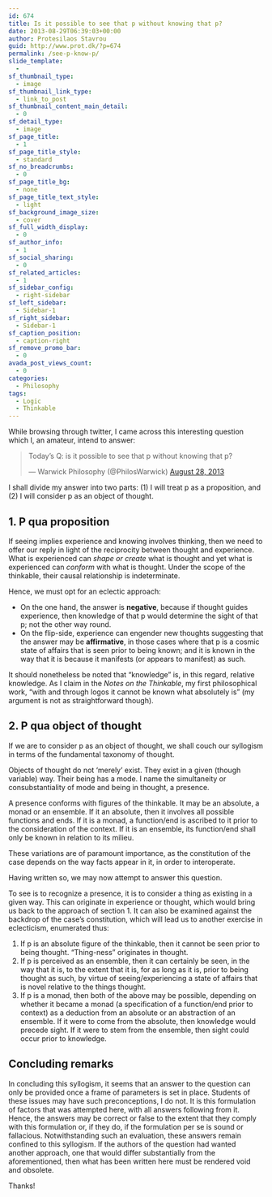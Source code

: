 ```yaml
---
id: 674
title: Is it possible to see that p without knowing that p?
date: 2013-08-29T06:39:03+00:00
author: Protesilaos Stavrou
guid: http://www.prot.dk/?p=674
permalink: /see-p-know-p/
slide_template:
  - 
sf_thumbnail_type:
  - image
sf_thumbnail_link_type:
  - link_to_post
sf_thumbnail_content_main_detail:
  - 0
sf_detail_type:
  - image
sf_page_title:
  - 1
sf_page_title_style:
  - standard
sf_no_breadcrumbs:
  - 0
sf_page_title_bg:
  - none
sf_page_title_text_style:
  - light
sf_background_image_size:
  - cover
sf_full_width_display:
  - 0
sf_author_info:
  - 1
sf_social_sharing:
  - 0
sf_related_articles:
  - 1
sf_sidebar_config:
  - right-sidebar
sf_left_sidebar:
  - Sidebar-1
sf_right_sidebar:
  - Sidebar-1
sf_caption_position:
  - caption-right
sf_remove_promo_bar:
  - 0
avada_post_views_count:
  - 0
categories:
  - Philosophy
tags:
  - Logic
  - Thinkable
---
```

While browsing through twitter, I came across this interesting question which I, an amateur, intend to answer:

> Today&#8217;s Q: is it possible to see that p without knowing that p?
> 
> — Warwick Philosophy (@PhilosWarwick) <a href="https://twitter.com/PhilosWarwick/statuses/372626455626543104" target="_blank">August 28, 2013</a>

I shall divide my answer into two parts: (1) I will treat p as a proposition, and (2) I will consider p as an object of thought.

## 1. P qua proposition

If seeing implies experience and knowing involves thinking, then we need to offer our reply in light of the reciprocity between thought and experience. What is experienced can _shape or create_ what is thought and yet what is experienced can _conform_ with what is thought. Under the scope of the thinkable, their causal relationship is indeterminate.

Hence, we must opt for an eclectic approach:

  * On the one hand, the answer is **negative**, because if thought guides experience, then knowledge of that p would determine the sight of that p; not the other way round.
  * On the flip-side, experience can engender new thoughts suggesting that the answer may be **affirmative**, in those cases where that p is a cosmic state of affairs that is seen prior to being known; and it is known in the way that it is because it manifests (or appears to manifest) as such.

It should nonetheless be noted that &#8220;knowledge&#8221; is, in this regard, relative knowledge. As I claim in the _Notes on the Thinkable_, my first philosophical work, &#8220;with and through logos it cannot be known what absolutely is&#8221; (my argument is not as straightforward though).

## 2. P qua object of thought

If we are to consider p as an object of thought, we shall couch our syllogism in terms of the fundamental taxonomy of thought.

Objects of thought do not &#8216;merely&#8217; exist. They exist in a given (though variable) way. Their being has a mode. I name the simultaneity or consubstantiality of mode and being in thought, a presence.

A presence conforms with figures of the thinkable. It may be an absolute, a monad or an ensemble. If it an absolute, then it involves all possible functions and ends. If it is a monad, a function/end is ascribed to it prior to the consideration of the context. If it is an ensemble, its function/end shall only be known in relation to its milieu.

These variations are of paramount importance, as the constitution of the case depends on the way facts appear in it, in order to interoperate.

Having written so, we may now attempt to answer this question.

To see is to recognize a presence, it is to consider a thing as existing in a given way. This can originate in experience or thought, which would bring us back to the approach of section 1. It can also be examined against the backdrop of the case&#8217;s constitution, which will lead us to another exercise in eclecticism, enumerated thus:

  1. If p is an absolute figure of the thinkable, then it cannot be seen prior to being thought. &#8220;Thing-ness&#8221; originates in thought.
  2. If p is perceived as an ensemble, then it can certainly be seen, in the way that it is, to the extent that it is, for as long as it is, prior to being thought as such, by virtue of seeing/experiencing a state of affairs that is novel relative to the things thought.
  3. If p is a monad, then both of the above may be possible, depending on whether it became a monad (a specification of a function/end prior to context) as a deduction from an absolute or an abstraction of an ensemble. If it were to come from the absolute, then knowledge would precede sight. If it were to stem from the ensemble, then sight could occur prior to knowledge.

## Concluding remarks

In concluding this syllogism, it seems that an answer to the question can only be provided once a frame of parameters is set in place. Students of these issues may have such preconceptions, I do not. It is this formulation of factors that was attempted here, with all answers following from it. Hence, the answers may be correct or false to the extent that they comply with this formulation or, if they do, if the formulation per se is sound or fallacious. Notwithstanding such an evaluation, these answers remain confined to this syllogism. If the authors of the question had wanted another approach, one that would differ substantially from the aforementioned, then what has been written here must be rendered void and obsolete.

Thanks!